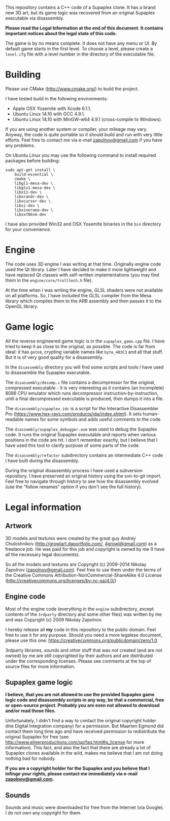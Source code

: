 
This repository contains a C++ code of a Supaplex clone. It has a
brand new 3D art, but its game logic was recovered from an original
Supaplex executable via disassembly.

**Please read the Legal Information at the end of this document.
It contains important notices about the legal state of this code.**

The game is by no means complete. It does not have any menu or UI.
By default game starts in the first level. To choose a level, please
create a `level.cfg` file with a level number in the directory of
the executable file.

Building
========

Please use CMake (http://www.cmake.org/) to build the project.

I have tested build in the following environments:

  * Apple OSX Yosemite with Xcode 6.1.1.
  * Ubuntu Linux 14.10 with GCC 4.9.1.
  * Ubuntu Linux 14.10 with MinGW-w64 4.9.1 (cross-compile to Windows).

If you are using another system or compiler, your mileage may vary. Anyway,
the code is quite portable so it should build and run with very little efforts.
Feel free to contact me via e-mail zapolnov@gmail.com if you have any
problems.

On Ubuntu Linux you may use the following command to install required packages
before building:

    sudo apt-get install \
        build-essential \
        cmake \
        libgl1-mesa-dev \
        libglu1-mesa-dev \
        libx11-dev \
        libxrandr-dev \
        libxcursor-dev \
        libxi-dev \
        libxinerama-dev \
        libxxf86vm-dev

I have also provided Win32 and OSX Yosemite binaries in the `bin` directory for
your convenience.

Engine
======

The code uses 3D engine I was writing at that time. Originally engine code used
the Qt library. Later I have decided to make it more lightweight and have replaced
Qt classes with self-written implementations (you may find them in the
`engine/core/trolltech.h` file).

At the time when I was writing the engine, GLSL shaders were not
available on all platforms. So, I have included the GLSL compiler from
the Mesa library which compiles them to the ARB assembly and then
passes it to the OpenGL library.

Game logic
==========

All the reverse engineered game logic is in the `supaplex_game.cpp` file.
I have tried to keep it as close to the original, as possible.
The code is far from ideal: it has `goto`s, crypting variable names like
`byte_403C3` and all that stuff. But it is of very good quality for a disassembly.

In the `disassembly` directory you will find some scripts and tools I have used
to disassemble the Supaplex executable.

The `disassembly/decomp.c` file contains a decompressor
for the original, compressed executable - it is very interesting as it contains
(an incomplete) 8086 CPU emulator which runs decompressor instruction-by-instruction,
until a final decompressed executable is produced, then dumps it into a file.

The `disassembly/supaplex.idc` is a script for the Interactive Disassembler Pro
(https://www.hex-rays.com/products/ida/index.shtml). It sets human-readable
names for some symbols and adds useful comments to the code.

The `diassembly/supaplex_debugger.asm` was used to debug the Supaplex code. It
runs the original Supaplex executable and reports when various positions in the
code are hit. I don't remember exactly, but I believe that I have used this tool
to clarify purpose of some parts of the code.

The `disassembly/refactor` subdirectory contains an intermediate C++ code
I have built during the disassembly.

During the original disassembly process I have used a subversion repository.
I have preserved an original history using the svn-to-git import. Feel free to
navigate through history to see how the disassembly evolved (use the "follow
renames" option if you don't see the full history).

Legal information
=================

Artwork
-------

3D models and textures were created by the great guy Andrey Chuloshnikov
(http://growlart.daportfolio.com/, 4growl@gmail.com) as a freelance
job. He was paid for this job and copyright is owned by me (I have all the
necessary legal documents).

So all the models and textures are
Copyright (c) 2009-2014 Nikolay Zapolnov (zapolnov@gmail.com).
Feel free to use them under the terms of the
Creative Commons Attribution-NonCommercial-ShareAlike 4.0 License
(http://creativecommons.org/licenses/by-nc-sa/4.0/)

Engine code
-----------

Most of the engine code (everything in the `engine` subdirectory,
except contents of the `3rdparty` directory and some other files)
was written by me and was Copyright (c) 2009 Nikolay Zapolnov.

I hereby release all **my** code in this repository to the public domain.
Feel free to use it for any purpose. Should you need a more legalese
document, please use this one: https://creativecommons.org/publicdomain/zero/1.0

3rdparty libraries, sounds and other stuff that was not created (and are not owned)
by me are still copyrighted by their authors and are distributed under the
corresponding licenses. Please see comments at the top of source files for more
information.

Supaplex game logic
-------------------

**I believe, that you are not allowed to use the provided Supaplex game logic code
and disassembly scripts in any way, be that a commercial, free or
open-source project. Probably you are even not allowed to download and/or read
those files.**

Unfortunately, I didn't find a way to contact the original copyright
holder (the Digital Integration company) for a permission. But Maarten Egmond
did contact them long time ago and have received permission to redistribute
the original Supaplex for free (see http://www.elmerproductions.com/sp/faq.html#q_license
for more information). This fact, and also the fact that there are already a
lot of Supaplex clones available in the wild, makes me believe that I am not
doing nothing bad for nobody.

**If you are a copyright holder for the Supaplex and you believe that I infinge
your rights, please contact me immediately via e-mail zapolnov@gmail.com.**

Sounds
------

Sounds and music were downloaded for free from the Internet (via Google).
I do not own any copyright for them.

